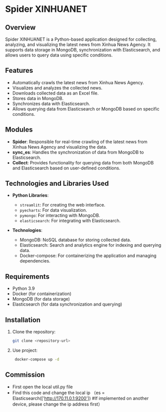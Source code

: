 # Spider XINHUANET

## Overview
Spider XINHUANET is a Python-based application designed for collecting, analyzing, and visualizing the latest news from Xinhua News Agency. It supports data storage in MongoDB, synchronization with Elasticsearch, and allows users to query data using specific conditions.

## Features
- Automatically crawls the latest news from Xinhua News Agency.
- Visualizes and analyzes the collected news.
- Downloads collected data as an Excel file.
- Stores data in MongoDB.
- Synchronizes data with Elasticsearch.
- Allows querying data from Elasticsearch or MongoDB based on specific conditions.

## Modules
- **Spider**: Responsible for real-time crawling of the latest news from Xinhua News Agency and visualizing the data.
- **sync_es**: Handles the synchronization of data from MongoDB to Elasticsearch.
- **Collect**: Provides functionality for querying data from both MongoDB and Elasticsearch based on user-defined conditions.

## Technologies and Libraries Used
- **Python Libraries**:
  - `streamlit`: For creating the web interface.
  - `pyecharts`: For data visualization.
  - `pymongo`: For interacting with MongoDB.
  - `elasticsearch`: For integrating with Elasticsearch.

- **Technologies**:
  - MongoDB: NoSQL database for storing collected data.
  - Elasticsearch: Search and analytics engine for indexing and querying data.
  - Docker-compose: For containerizing the application and managing dependencies.

## Requirements
- Python 3.9
- Docker (for containerization)
- MongoDB (for data storage)
- Elasticsearch (for data synchronization and querying)

## Installation

1. Clone the repository:
   ```bash
   git clone <repository-url>
   ```


2. Use project:
   ```bash
	docker-compose up -d
	```
## Commission
- First open the local util.py file
- Find this code and change the local ip （es = Elasticsearch(['http://170.11.0.1:9200']) #If implemented on another device, please change the ip address first）
